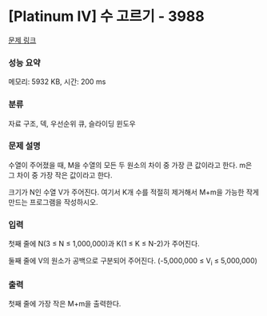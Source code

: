 # [Platinum IV] 수 고르기 - 3988 

[문제 링크](https://www.acmicpc.net/problem/3988) 

### 성능 요약

메모리: 5932 KB, 시간: 200 ms

### 분류

자료 구조, 덱, 우선순위 큐, 슬라이딩 윈도우

### 문제 설명

<p>수열이 주어졌을 때, M을 수열의 모든 두 원소의 차이 중 가장 큰 값이라고 한다. m은 그 차이 중 가장 작은 값이라고 한다.</p>

<p>크기가 N인 수열 V가 주어진다. 여기서 K개 수를 적절히 제거해서 M+m을 가능한 작게 만드는 프로그램을 작성하시오.</p>

### 입력 

 <p>첫째 줄에 N(3 ≤ N ≤ 1,000,000)과 K(1 ≤ K ≤ N-2)가 주어진다.</p>

<p>둘째 줄에 V의 원소가 공백으로 구분되어 주어진다. (-5,000,000 ≤ V<sub>i</sub> ≤ 5,000,000)</p>

### 출력 

 <p>첫째 줄에 가장 작은 M+m을 출력한다.</p>

